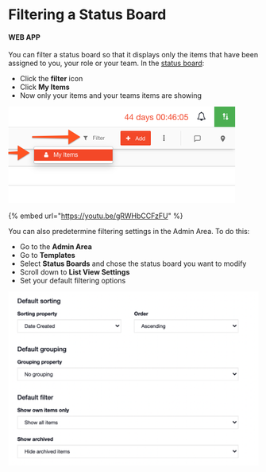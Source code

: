 # Filtering a Status Board

#### WEB APP

You can filter a status board so that it displays only the items that have been assigned to you, your role or your team. In the [status board](./):

* Click the **filter** icon
* Click **My Items**
* Now only your items and your teams items are showing

![](../../.gitbook/assets/filteting-a-status-board.png)

{% embed url="https://youtu.be/gRWHbCCFzFU" %}



You can also predetermine filtering settings in the Admin Area. To do this:

* Go to the **Admin Area**
* Go to **Templates**
* Select **Status Boards** and chose the status board you want to modify
* Scroll down to **List View Settings**
* Set your default filtering options

![](../../.gitbook/assets/screen-shot-2021-09-15-at-1.38.44-pm.png)



